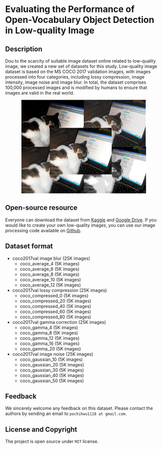 # Evaluating the Performance of Open-Vocabulary Object Detection in Low-quality Image

## Description
Dou to the scarcity of suitable image dataset online related to low-quality image, we created a new set of datasets for this study.  Low-quality image dataset is based on the MS COCO 2017 validation images, with images processed into four categories, including lossy compression, image intensity, image noise and image blur.  In total, the dataset comprises 100,000 processed images and is modified by humans to ensure that images are valid in the real world.
<p align="center">
  <img src="cover.png" height="300">
</p>




## Open-source resource
Everyone can download the dataset from [Kaggle](https://www.kaggle.com/datasets/pochihwu/low-quality-image-dataset) and [Google Drive]().
If you would like to create your own low-quality images, you can use our image processing code available on [Github](https://github.com/pochih-code/Low-quality-image-dataset/tree/main/image%20processing).

## Dataset format
- coco2017val image blur (25K images)
  - coco_average_4 (5K images)
  - coco_average_6 (5K images)
  - coco_average_8 (5K images)
  - coco_average_10 (5K images)
  - coco_average_12 (5K images)
- coco2017val lossy compression (25K images)
  - coco_compressed_0 (5K images)
  - coco_compressed_20 (5K images)
  - coco_compressed_40 (5K images)
  - coco_compressed_60 (5K images)
  - coco_compressed_80 (5K images)
- coco2017val gamma correction (25K images)
  - coco_gamma_4 (5K images)
  - coco_gamma_8 (5K images)
  - coco_gamma_12 (5K images)
  - coco_gamma_16 (5K images)
  - coco_gamma_20 (5K images)
- coco2017val image noise (25K images)
  - coco_gaussian_10 (5K images)
  - coco_gaussian_20 (5K images)
  - coco_gaussian_30 (5K images)
  - coco_gaussian_40 (5K images)
  - coco_gaussian_50 (5K images)

## Feedback
We sincerely welcome any feedback on this dataset. Please contact the authors by sending an email to `pochihwu1118 at gmail.com`.
## License and Copyright
The project is open source under `MIT` license. 